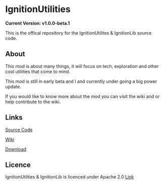 IgnitionUtilities
=================
**Current Version: v1.0.0-beta.1**

This is the offical repository for the IgnitionUtilites & IgnitionLib source code.

About
---------------------
This mod is about many things, it will focus on tech, exploration and other cool utilities that come to mind.

This mod is still in early beta and I and currently under going a big power update. 

If you would like to know more about the mod you can visit the wiki and or help contribute to the wiki.

Links
---------------------
[Source Code](https://github.com/ZippyBling/IgnitionUtilities)

[Wiki](http://ignitionutilities.wikia.com/wiki/IgnitionUtilities_Wiki)

[Download](https://github.com/ZippyBling/IgnitionUtilities/releases)

Licence
---------------------
IgnitionUtilties & IgnitionLib is licenced under Apache 2.0 
[Link](http://choosealicense.com/licenses/apache-2.0/)
